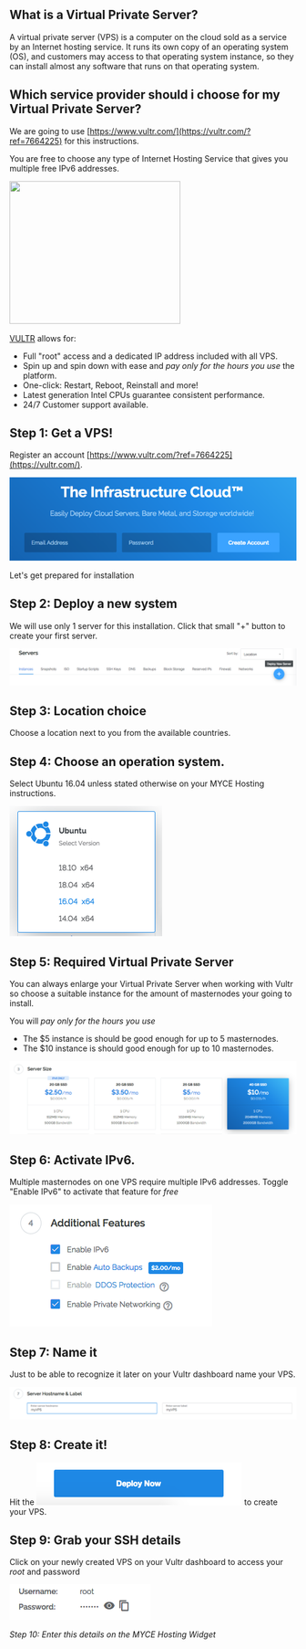 
## What is a Virtual Private Server?

A virtual private server (VPS) is a computer on the cloud sold as a service by an Internet hosting service. It runs its own copy of an operating system (OS), and customers may access to that operating system instance, so they can install almost any software that runs on that operating system.

## Which service provider should i choose for my Virtual Private Server? 

We are going to use [https://www.vultr.com/](https://vultr.com/?ref=7664225) for this instructions.

You are free to choose any type of Internet Hosting Service that gives you multiple free IPv6 addresses.

<a href="https://www.vultr.com/?ref=7664225"><img src="https://www.vultr.com/media/banner_3.png" width="300" height="250"></a>

[VULTR](https://www.vultr.com/?ref=7664225) allows for:

* Full "root" access and a dedicated IP address included with all VPS.
* Spin up and spin down with ease and *pay only for the hours you use* the platform.
* One-click: Restart, Reboot, Reinstall and more!
* Latest generation Intel CPUs guarantee consistent performance.
* 24/7 Customer support available.

## Step 1: Get a VPS!

Register an account [https://www.vultr.com/?ref=7664225](https://vultr.com/).

<img src="images/1.png" alt="vultr" class="inline"/>

Let's get prepared for installation

## Step 2: Deploy a new system

We will use only 1 server for this installation. Click that small "+" button to create your first server.


<img src="images/2.png" alt="VPS creation" class="inline"/>

## Step 3: Location choice

Choose a location next to you from the available countries. 



## Step 4: Choose an operation system. 

Select Ubuntu 16.04 unless stated otherwise on your MYCE Hosting instructions.

<img src="images/3.png" alt="OS choice" class="inline"/>

## Step 5: Required Virtual Private Server

You can always enlarge your Virtual Private Server when working with Vultr so choose a suitable instance for the amount of masternodes your going to install.

You will *pay only for the hours you use*

+ The $5 instance is should be good enough for up to 5 masternodes.
+ The $10 instance is should good enough for up to 10 masternodes. 

<img src="images/4.png" alt="size" class="inline"/>

## Step 6: Activate IPv6.

Multiple masternodes on one VPS require multiple IPv6 addresses. Toggle "Enable IPv6" to activate that feature for *free*

<img src="images/5.png" alt="ipv6" class="inline"/>


## Step 7: Name it

Just to be able to recognize it later on your Vultr dashboard name your VPS.  

<img src="images/6.png" alt="name" class="inline"/>

## Step 8: Create it!

Hit the <img src="images/7.png" alt="ssh" class="inline"/> to create your VPS. 




## Step 9: Grab your SSH details

Click on your newly created VPS on your Vultr dashboard to access your *root* and password


<img src="images/8.png" alt="ssh" class="inline"/>


*Step 10: Enter this details on the MYCE Hosting Widget*



